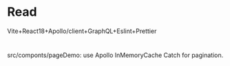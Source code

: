 # Read
Vite+React18+Apollo/client+GraphQL+Eslint+Prettier

# 
src/componts/pageDemo: use Apollo InMemoryCache Catch for pagination.